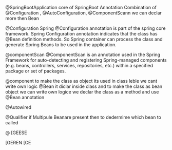 @SpringBootApplication
    core of SpringBoot Annotation
    Combination of @Configuration , @AutoConfiguration, @ComponentScann
    we can declar more then Bean

@Configuration
    Spring @Configuration annotation is part of the spring core framework. Spring Configuration annotation indicates that the class has @Bean definition methods. So Spring container can process the class and generate Spring Beans to be used in the application.
    
@componentScan
@ComponentScan is an annotation used in the Spring Framework for auto-detecting and registering Spring-managed components (e.g. beans, controllers, services, repositories, etc.) within a specified package or set of packages.

@component
    to make the class  as object its used in class leble
    we cant write own logic
@Bean
    it diclar inside class and to make the class as bean object
    we can write own logice
    we declar the class as a method and use @Bean annotation

@Autowired

@Qualifier
    if Multipule Beanare present then to dedermime which bean to called

@
[GEESE

[GEREN
[CE
